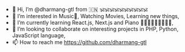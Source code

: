 - 👋 Hi, I’m @dharmang-gtl from :india: :om::om::om::om::om::om::om::om::om::om:
- 👀 I’m interested in Music:musical_note:, Watching Movies, Learning new things,
- 🌱 I’m currently learning React.js, Next.js and Piano :musical_note::musical_keyboard::musical_note::musical_keyboard::musical_note::musical_keyboard::musical_note::musical_keyboard::musical_note:,
- 💞️ I’m looking to collaborate on interesting projects in PHP, Python, JavaScript language,
- 📫 How to reach me https://github.com/dharmang-gtl

<!---
dharmang-gtl/dharmang-gtl is a ✨ special ✨ repository because its `README.md` (this file) appears on your GitHub profile.
You can click the Preview link to take a look at your changes.
--->
